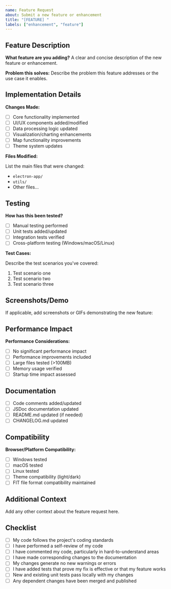 ```yaml
---
name: Feature Request
about: Submit a new feature or enhancement
title: "[FEATURE] "
labels: ["enhancement", "feature"]
---
```


## Feature Description

**What feature are you adding?**
A clear and concise description of the new feature or enhancement.

**Problem this solves:**
Describe the problem this feature addresses or the use case it enables.

## Implementation Details

**Changes Made:**

- [ ] Core functionality implemented
- [ ] UI/UX components added/modified
- [ ] Data processing logic updated
- [ ] Visualization/charting enhancements
- [ ] Map functionality improvements
- [ ] Theme system updates

**Files Modified:**

List the main files that were changed:

- `electron-app/`
- `utils/`
- Other files...

## Testing

**How has this been tested?**

- [ ] Manual testing performed
- [ ] Unit tests added/updated
- [ ] Integration tests verified
- [ ] Cross-platform testing (Windows/macOS/Linux)

**Test Cases:**

Describe the test scenarios you've covered:

1. Test scenario one
2. Test scenario two
3. Test scenario three

## Screenshots/Demo

If applicable, add screenshots or GIFs demonstrating the new feature:

## Performance Impact

**Performance Considerations:**

- [ ] No significant performance impact
- [ ] Performance improvements included
- [ ] Large files tested (>100MB)
- [ ] Memory usage verified
- [ ] Startup time impact assessed

## Documentation

- [ ] Code comments added/updated
- [ ] JSDoc documentation updated
- [ ] README.md updated (if needed)
- [ ] CHANGELOG.md updated

## Compatibility

**Browser/Platform Compatibility:**

- [ ] Windows tested
- [ ] macOS tested
- [ ] Linux tested
- [ ] Theme compatibility (light/dark)
- [ ] FIT file format compatibility maintained

## Additional Context

Add any other context about the feature request here.

## Checklist

- [ ] My code follows the project's coding standards
- [ ] I have performed a self-review of my code
- [ ] I have commented my code, particularly in hard-to-understand areas
- [ ] I have made corresponding changes to the documentation
- [ ] My changes generate no new warnings or errors
- [ ] I have added tests that prove my fix is effective or that my feature works
- [ ] New and existing unit tests pass locally with my changes
- [ ] Any dependent changes have been merged and published
